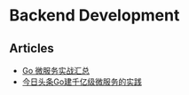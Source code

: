 # Backend Development

## Articles
* [Go 微服务实战汇总](https://gocn.vip/question/1999)
* [今日头条Go建千亿级微服务的实践](https://zhuanlan.zhihu.com/p/26695984)
